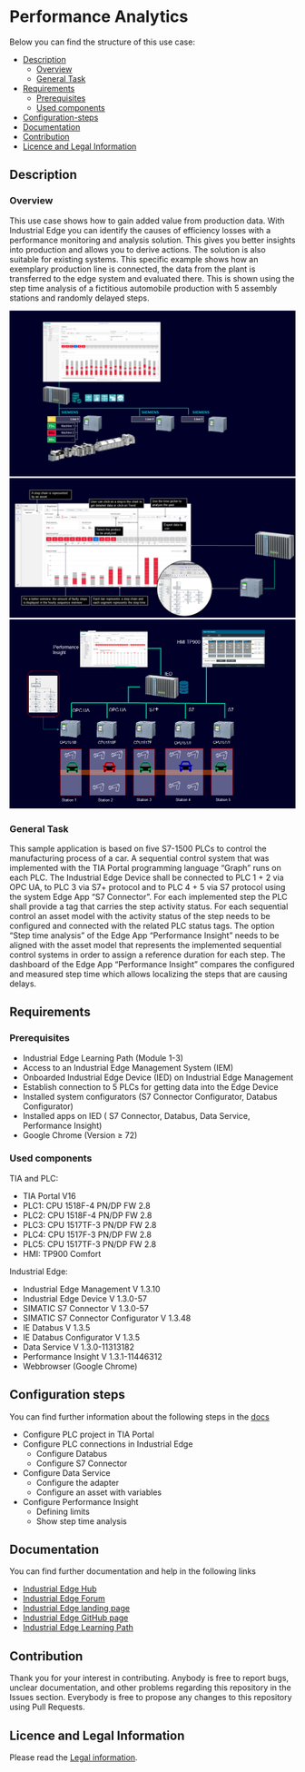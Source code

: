 # Performance Analytics

Below you can find the structure of this use case:

  * [Description](#description)
    * [Overview](#overview)
    * [General Task](#general-task)
  * [Requirements](#requirements)
    * [Prerequisites](#prerequisites)
    * [Used components](#used-components)
  * [Configuration-steps](#configuration-steps)
  * [Documentation](#documentation)
  * [Contribution](#contribution)
  * [Licence and Legal Information](#licence-and-legal-information)

## Description

### Overview
This use case shows how to gain added value from production data. With Industrial Edge you can identify the causes of efficiency losses with a performance monitoring and analysis solution. This gives you better insights into production and allows you to derive actions. The solution is also suitable for existing systems. This specific example shows how an exemplary production line is connected, the data from the plant is transferred to the edge system and evaluated there. This is shown using the step time analysis of a fictitious automobile production with 5 assembly stations and randomly delayed steps.


![overview1](docs/graphics/overview1.png)
![overview2](docs/graphics/overview2.png)
![overview](docs/graphics/overview.png)

### General Task

This sample application is based on five S7-1500 PLCs to control the manufacturing process of a car. A sequential control system that was implemented with the TIA Portal programming language “Graph” runs on each PLC. The Industrial Edge Device shall be connected to PLC 1 + 2 via OPC UA, to PLC 3 via S7+ protocol and to PLC 4 + 5 via S7 protocol using the system Edge App “S7 Connector”. For each implemented step the PLC shall provide a tag that carries the step activity status. For each sequential control an asset model with the activity status of the step needs to be configured and connected with the related PLC status tags. The option “Step time analysis” of the Edge App “Performance Insight” needs to be aligned with the asset model that represents the implemented sequential control systems in order to assign a reference duration for each step. The dashboard of the Edge App “Performance Insight” compares the configured and measured step time which allows localizing the steps that are causing delays.

## Requirements

### Prerequisites
* Industrial Edge Learning Path (Module 1-3)
*	Access to an Industrial Edge Management System (IEM)
*	Onboarded Industrial Edge Device (IED) on Industrial Edge Management
*	Establish connection to 5 PLCs for getting data into the Edge Device
*	Installed system configurators (S7 Connector Configurator, Databus Configurator)
*	Installed apps on IED ( S7 Connector, Databus, Data Service, Performance Insight)
*	Google Chrome (Version ≥ 72)

### Used components
TIA and PLC:

*	TIA Portal V16
*	PLC1: CPU 1518F-4 PN/DP FW 2.8
*	PLC2: CPU 1518F-4 PN/DP FW 2.8
*	PLC3: CPU 1517TF-3 PN/DP FW 2.8
*	PLC4: CPU 1517F-3 PN/DP FW 2.8
*	PLC5: CPU 1517TF-3 PN/DP FW 2.8
*	HMI: TP900 Comfort

Industrial Edge:

*	Industrial Edge Management V 1.3.10
*	Industrial Edge Device V 1.3.0-57
*	SIMATIC S7 Connector V 1.3.0-57
*	SIMATIC S7 Connector Configurator V 1.3.48
*	IE Databus V 1.3.5
*	IE Databus Configurator V 1.3.5
*	Data Service V 1.3.0-11313182
*	Performance Insight V 1.3.1-11446312
*	Webbrowser (Google Chrome)


## Configuration steps

You can find further information about the following steps in the [docs](docs/Installation.md#configuration-steps)
-	Configure PLC project in TIA Portal
- Configure PLC connections in Industrial Edge
  - Configure Databus
  - Configure S7 Connector
- Configure Data Service
  - Configure the adapter
  - Configure an asset with variables
- Configure Performance Insight
  - Defining limits
  - Show step time analysis


## Documentation

You can find further documentation and help in the following links

* [Industrial Edge Hub](https://iehub.eu1.edge.siemens.cloud/#/documentation)
* [Industrial Edge Forum](https://www.siemens.com/industrial-edge-forum)
* [Industrial Edge landing page](https://new.siemens.com/global/en/products/automation/topic-areas/industrial-edge/simatic-edge.html)
* [Industrial Edge GitHub page](https://github.com/industrial-edge)
* [Industrial Edge Learning Path](https://siemens-learning-simaticedge.sabacloud.com)

## Contribution

Thank you for your interest in contributing. Anybody is free to report bugs, unclear documentation, and other problems regarding this repository in the Issues section. Everybody is free to propose any changes to this repository using Pull Requests.

## Licence and Legal Information

Please read the [Legal information](LICENSE.md).
